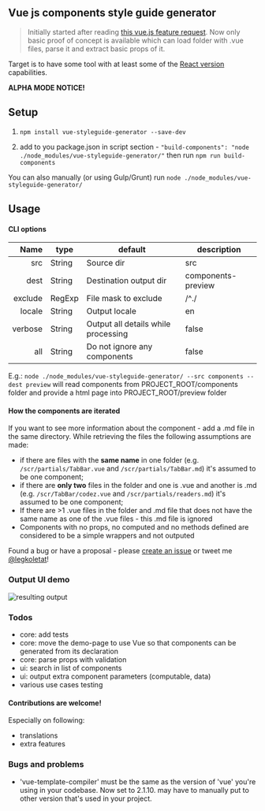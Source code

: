 ## Vue js components style guide generator

> Initially started after reading [this vue.js feature request](https://github.com/vuejs/vue-requests/issues/17).
Now only basic proof of concept is available which can load folder with .vue files, parse it and extract basic props of it.

Target is to have some tool with at least some of the [React version](https://github.com/styleguidist/react-styleguidist) capabilities.

**ALPHA MODE NOTICE!**

## Setup

  1. ```npm install vue-styleguide-generator --save-dev```

  2. add to you package.json in script section - ```"build-components": "node ./node_modules/vue-styleguide-generator/"``` then run ```npm run build-components```

  You can also manually (or using Gulp/Grunt) run ```node ./node_modules/vue-styleguide-generator/```


## Usage

#### CLI options

| Name | type | default | description |
| ---: | ---- |  ------ |------------ |
| src  | String|Source dir|src|
| dest | String|Destination output dir| components-preview|
|exclude| RegExp|File mask to exclude |/^\./|
|locale|String|Output locale|en|
 |verbose|String|Output all details while processing|false|
 |all|String|Do not ignore any components| false|

 E.g.: ```node ./node_modules/vue-styleguide-generator/ --src components --dest preview``` will read components from PROJECT_ROOT/components folder and provide a html page into PROJECT_ROOT/preview folder

#### How the components are iterated

 If you want to see more information about the component - add a .md file in the same directory.
 While retrieving the files the following assumptions are made:
  - if there are files with the **same name** in one folder (e.g. ```/scr/partials/TabBar.vue``` and ```/scr/partials/TabBar.md```) it's assumed to be one component;
  - if there are **only two** files in the folder and one is .vue and another is .md (e.g. ```/scr/TabBar/codez.vue``` and ```/scr/partials/readers.md```)  it's assumed to be one component;
  - If there are >1 .vue files in the folder and .md file that does not have the same name as one of the .vue files - this .md file is ignored
  - Components with no props, no computed and no methods defined are considered to be a simple wrappers and not outputed


  Found a bug or have a proposal - please [create an issue](https://github.com/shershen08/vue-styleguide-generator/issueshttps://github.com/shershen08/vue-styleguide-generator/issues) or tweet me [@legkoletat](https://twitter.com/legkoletat)!

### Output UI demo

 ![resulting output](https://raw.githubusercontent.com/shershen08/vue-styleguide-generator/master/demo-output.jpg)

### Todos
- core: add tests
- core: move the demo-page to use Vue so that components can be generated from its declaration
- core: parse props with validation
- ui: search in list of components
- ui: output extra component parameters (computable, data)
- various use cases testing

#### Contributions are welcome!

Especially on following:
 - translations
 - extra features

### Bugs and problems

- 'vue-template-compiler' must be the same as the version of 'vue' you're using in your codebase. Now set to 2.1.10. may have to manually put to other version that's used in your project.
